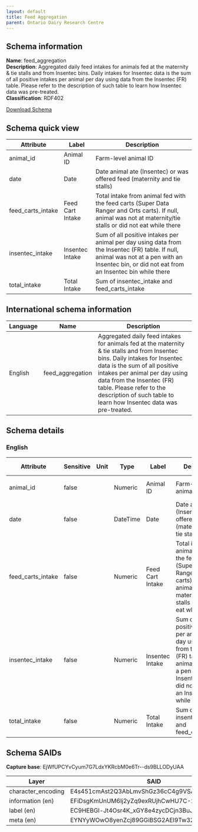 ```yaml
---
layout: default  
title: Feed Aggregation
parent: Ontario Dairy Research Centre  
---
```


## Schema information

**Name**: feed_aggregation  
**Description**: Aggregated daily feed intakes for animals fed at the maternity & tie stalls and from Insentec bins. Daily intakes for Insentec data is the sum of all positive intakes per animal per day using data from the Insentec (FR) table. Please refer to the description of such table to learn how Insentec data was pre-treated.  
**Classification**: RDF402 

[Download Schema](Schema_Feed_Aggregation.zip) 

## Schema quick view

| Attribute | Label | Description |
| --- | --- | --- |
| animal_id | Animal ID | Farm-level animal ID |
| date | Date | Date animal ate (Insentec) or was offered feed (maternity and tie stalls) |
| feed_carts_intake | Feed Cart Intake | Total intake from animal fed with the feed carts (Super Data Ranger and Orts carts). If null, animal was not at maternity/tie stalls or did not eat while there |
| insentec_intake | Insentec Intake | Sum of all positive intakes per animal per day using data from the Insentec (FR) table. If null, animal was not at a pen with an Insentec bin, or did not eat from an Insentec bin while there |
| total_intake | Total Intake | Sum of insentec_intake and feed_carts_intake |

## International schema information

| Language | Name | Description |
| --- | --- | --- |
| English | feed_aggregation | Aggregated daily feed intakes for animals fed at the maternity & tie stalls and from Insentec bins. Daily intakes for Insentec data is the sum of all positive intakes per animal per day using data from the Insentec (FR) table. Please refer to the description of such table to learn how Insentec data was pre-treated. |

## Schema details

### English

| Attribute | Sensitive | Unit | Type | Label | Description | List | Character encoding |
| --- | --- | --- | --- | --- | --- | --- | --- |
| animal_id | false |  | Numeric | Animal ID | Farm-level animal ID | Not a list | utf-8 |
| date | false |  | DateTime | Date | Date animal ate (Insentec) or was offered feed (maternity and tie stalls) | Not a list | utf-8 |
| feed_carts_intake | false |  | Numeric | Feed Cart Intake | Total intake from animal fed with the feed carts (Super Data Ranger and Orts carts). If null, animal was not at maternity/tie stalls or did not eat while there | Not a list | utf-8 |
| insentec_intake | false |  | Numeric | Insentec Intake | Sum of all positive intakes per animal per day using data from the Insentec (FR) table. If null, animal was not at a pen with an Insentec bin, or did not eat from an Insentec bin while there | Not a list | utf-8 |
| total_intake | false |  | Numeric | Total Intake | Sum of insentec_intake and feed_carts_intake | Not a list | utf-8 |

## Schema SAIDs

**Capture base**: EjWfUPCYvCyum7G7LdxYKRcbM0e6Tr--ds9BLLODyUAA

| Layer | SAID |
| --- | --- |
| character_encoding | E4s451cmAst2Q3AbLmvShGz36cC4g9VSAZUJmLEH1Xng |
| information (en) | EFiDsgKmUnUM6Ij2yZq9exRUjhCwHU7C-2glQsFYLtJw |
| label (en) | EC9HEBGl-Jt4Osr4K_xGY8e4zycDCjn3BuJx9xU1PvZA |
| meta (en) | EYNYyWOwO8yenZcj89GGiBSG2AEl9Tw32f9nDvzgvW1I |
